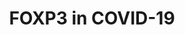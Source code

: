 ---
annotations:
- id: PW:0000013
  parent: disease pathway
  type: Pathway Ontology
  value: disease pathway
- id: DOID:0080600
  parent: disease by infectious agent
  type: Disease Ontology
  value: COVID-19
- id: CL:0000084
  parent: native cell
  type: Cell Type Ontology
  value: T cell
authors:
- Iljadw
- MaintBot
- Fehrhart
- Eweitz
communities:
- COVID19
description: FOXP3 in Covid-19
last-edited: 2021-06-02
organisms:
- Homo sapiens
redirect_from:
- /index.php/Pathway:WP5063
- /instance/WP5063
revision: null
schema-jsonld:
- '@context': https://schema.org/
  '@id': https://wikipathways.github.io/pathways/WP5063.html
  '@type': Dataset
  creator:
    '@type': Organization
    name: WikiPathways
  description: FOXP3 in Covid-19
  keywords:
  - ''
  - CD28
  - CD80
  - CD86
  - FOXP3
  - IL2
  - IL2RA
  - IL2RB
  - IL2RG
  - IL6
  - IL6R
  - IL6ST
  - IL7R
  - MHC-II alpha
  - MHC-II beta
  - STAT3
  - STAT5A
  - STAT5B
  - TCR
  license: CC0
  name: FOXP3 in COVID-19
seo: CreativeWork
title: FOXP3 in COVID-19
wpid: WP5063
---